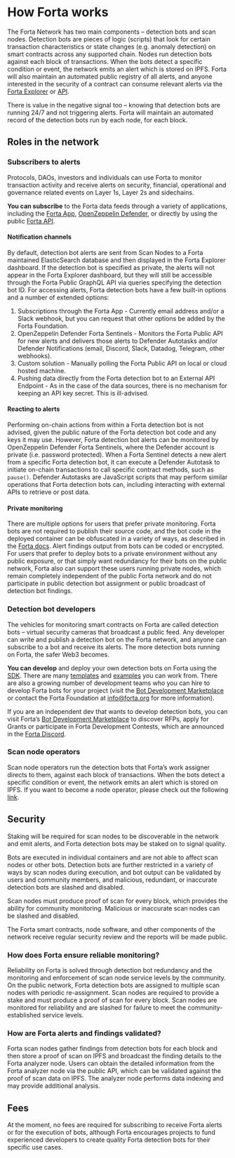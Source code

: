 # How Forta works

The Forta Network has two main components – detection bots and scan nodes. Detection bots are pieces of logic (scripts) that look for certain transaction characteristics or state changes (e.g. anomaly detection) on smart contracts across any supported chain. Nodes run detection bots against each block of transactions. When the bots detect a specific condition or event, the network emits an alert which is stored on IPFS. Forta will also maintain an automated public registry of all alerts, and anyone interested in the security of a contract can consume relevant alerts via the [Forta Explorer](https://explorer.forta.network/) or [API](api.md).

There is value in the negative signal too – knowing that detection bots are running 24/7 and not triggering alerts. Forta will maintain an automated record of the detection bots run by each node, for each block.

## Roles in the network

### Subscribers to alerts

Protocols, DAOs, investors and individuals can use Forta to monitor transaction activity and receive alerts on security, financial, operational and governance related events on Layer 1s, Layer 2s and sidechains.

**You can subscribe** to the Forta data feeds through a variety of applications, including the [Forta App](https://app.forta.network/), [OpenZeppelin Defender](https://openzeppelin.com/defender/), or directly by using the public [Forta API](https://www.youtube.com/watch?v=xkxS7d2i5ms).

#### Notification channels

By default, detection bot alerts are sent from Scan Nodes to a Forta maintained ElasticSearch database and then displayed in the Forta Explorer dashboard. If the detection bot is specified as private, the alerts will not appear in the Forta Explorer dashboard, but they will still be accessible through the Forta Public GraphQL API via queries specifying the detection bot ID. For accessing alerts, Forta detection bots have a few built-in options and a number of extended options:

1. Subscriptions through the Forta App - Currently email address and/or a Slack webhook, but you can request that other options be added by the Forta Foundation.
2. OpenZeppelin Defender Forta Sentinels - Monitors the Forta Public API for new alerts and delivers those alerts to Defender Autotasks and/or Defender Notifications (email, Discord, Slack, Datadog, Telegram, other webhooks).
3. Custom solution - Manually polling the Forta Public API on local or cloud hosted machine.
4. Pushing data directly from the Forta detection bot to an External API Endpoint - As in the case of the data sources, there is no mechanism for keeping an API key secret. This is ill-advised.

#### Reacting to alerts

Performing on-chain actions from within a Forta detection bot is not advised, given the public nature of the Forta detection bot code and any keys it may use. However, Forta detection bot alerts can be monitored by OpenZeppelin Defender Forta Sentinels, where the Defender account is private (i.e. password protected). When a Forta Sentinel detects a new alert from a specific Forta detection bot, it can execute a Defender Autotask to initiate on-chain transactions to call specific contract methods, such as `pause()`. Defender Autotasks are JavaScript scripts that may perform similar operations that Forta detection bots can, including interacting with external APIs to retrieve or post data.

#### Private monitoring

There are multiple options for users that prefer private monitoring. Forta bots are not required to publish their source code, and the bot code in the deployed container can be obfuscated in a variety of ways, as described in the [Forta docs](https://docs.forta.network/en/latest/private-alerts/). Alert findings output from bots can be coded or encrypted. For users that prefer to deploy bots to a private environment without any public exposure, or that simply want redundancy for their bots on the public network, Forta also can support these users running private nodes, which remain completely independent of the public Forta network and do not participate in public detection bot assignment or public broadcast of detection bot findings.

### Detection bot developers

The vehicles for monitoring smart contracts on Forta are called detection bots – virtual security cameras that broadcast a public feed. Any developer can write and publish a detection bot on the Forta network, and anyone can subscribe to a bot and receive its alerts. The more detection bots running on Forta, the safer Web3 becomes.

**You can develop** and deploy your own detection bots on Forta using the [SDK](https://docs.forta.network/en/latest/quickstart/). There are many [templates](https://github.com/arbitraryexecution/forta-bot-templates) and [examples](https://github.com/forta-network/forta-bot-examples) you can work from. There are also a growing number of development teams who you can hire to develop Forta bots for your project (visit the [Bot Development Marketplace](https://www.notion.so/forta/Agent-Development-Marketplace-f8584bee618746319e9615f7a045df37) or contact the Forta Foundation at [info@forta.org](mailto:info@forta.org) for more information).

If you are an independent dev that wants to develop detection bots, you can visit Forta’s [Bot Development Marketplace](https://forta.notion.site/Agent-Development-Marketplace-f8584bee618746319e9615f7a045df37) to discover RFPs, apply for Grants or participate in Forta Development Contests, which are announced in the [Forta Discord](https://discord.com/invite/fortanetwork).

### Scan node operators

Scan node operators run the detection bots that Forta’s work assigner directs to them, against each block of transactions. When the bots detect a specific condition or event, the network emits an alert which is stored on IPFS. If you want to become a node operator, please check out the following [link](scan-node/introduction.md).

## Security

Staking will be required for scan nodes to be discoverable in the network and emit alerts, and Forta detection bots may be staked on to signal quality.

Bots are executed in individual containers and are not able to affect scan nodes or other bots. Detection bots are further restricted in a variety of ways by scan nodes during execution, and bot output can be validated by users and community members, and malicious, redundant, or inaccurate detection bots are slashed and disabled.

Scan nodes must produce proof of scan for every block, which provides the ability for community monitoring. Malicious or inaccurate scan nodes can be slashed and disabled.

The Forta smart contracts, node software, and other components of the network receive regular security review and the reports will be made public.

### How does Forta ensure reliable monitoring?

Reliability on Forta is solved through detection bot redundancy and the monitoring and enforcement of scan node service levels by the community. On the public network, Forta detection bots are assigned to multiple scan nodes with periodic re-assignment. Scan nodes are required to provide a stake and must produce a proof of scan for every block. Scan nodes are monitored for reliability and are slashed for failure to meet the community-established service levels.

### How are Forta alerts and findings validated?

Forta scan nodes gather findings from detection bots for each block and then store a proof of scan on IPFS and broadcast the finding details to the Forta analyzer node. Users can obtain the detailed information from the Forta analyzer node via the public API, which can be validated against the proof of scan data on IPFS. The analyzer node performs data indexing and may provide additional analysis.

## Fees

At the moment, no fees are required for subscribing to receive Forta alerts or for the execution of bots, although Forta encourages projects to fund experienced developers to create quality Forta detection bots for their specific use cases.
